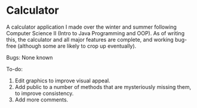 # Calculator

A calculator application I made over the winter and summer following Computer Science II (Intro to Java Programming and OOP).
As of writing this, the calculator and all major features are complete, and working bug-free (although some are likely to crop up eventually).

Bugs:
  None known
  
To-do:
  1) Edit graphics to improve visual appeal.
  2) Add public to a number of methods that are mysteriously missing them, to improve consistency.
  3) Add more comments.
